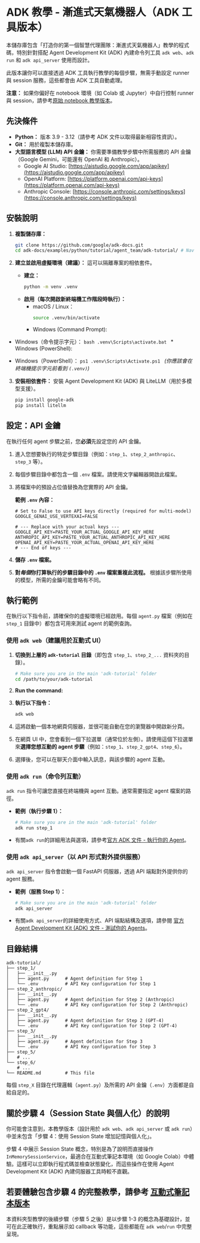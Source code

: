 # ADK 教學 - 漸進式天氣機器人（ADK 工具版本）

本儲存庫包含「打造你的第一個智慧代理團隊：漸進式天氣機器人」教學的程式碼，特別針對搭配 Agent Development Kit (ADK) 內建命令列工具 `adk web`、`adk run` 和 `adk api_server` 使用而設計。

此版本讓你可以直接透過 ADK 工具執行教學的每個步驟，無需手動設定 runner 與 session 服務，這些都會由 ADK 工具自動處理。

**注意：** 如果你偏好在 notebook 環境（如 Colab 或 Jupyter）中自行控制 runner 與 session，請參考[原始 notebook 教學版本](../adk_tutorial.ipynb)。

## 先決條件

*   **Python：** 版本 3.9 - 3.12（請參考 ADK 文件以取得最新相容性資訊）。
*   **Git：** 用於複製本儲存庫。
*   **大型語言模型 (LLM) API 金鑰：** 你需要準備教學步驟中所需服務的 API 金鑰（Google Gemini，可能還有 OpenAI 和 Anthropic）。
    *   Google AI Studio: [https://aistudio.google.com/app/apikey](https://aistudio.google.com/app/apikey)
    *   OpenAI Platform: [https://platform.openai.com/api-keys](https://platform.openai.com/api-keys)
    *   Anthropic Console: [https://console.anthropic.com/settings/keys](https://console.anthropic.com/settings/keys)

## 安裝說明

1.  **複製儲存庫：**
    ```bash
    git clone https://github.com/google/adk-docs.git
    cd adk-docs/examples/python/tutorial/agent_team/adk-tutorial/ # Navigate into the cloned directory
    ```

2.  **建立並啟用虛擬環境（建議）：**
    這可以隔離專案的相依套件。

    *   **建立：**
        ```bash
        python -m venv .venv
        ```
    *   **啟用（每次開啟新終端機工作階段時執行）：**
        *   macOS / Linux：
            ```bash
            source .venv/bin/activate
            ```
        *   Windows (Command Prompt):


*   Windows（命令提示字元）：
            ```bash
            .venv\Scripts\activate.bat
            ```
        *   Windows (PowerShell):


*   Windows（PowerShell）：
            ```ps1
            .venv\Scripts\Activate.ps1
            ```
        *(你應該會在終端機提示字元前看到 `(.venv)`)*

3.  **安裝相依套件：**
    安裝 Agent Development Kit (ADK) 與 LiteLLM（用於多模型支援）。
    ```bash
    pip install google-adk
    pip install litellm
    ```

## 設定：API 金鑰

在執行任何 agent 步驟之前，您**必須**先設定您的 API 金鑰。

1.  進入您想要執行的特定步驟目錄（例如：`step_1`、`step_2_anthropic`、`step_3` 等）。
2.  每個步驟目錄中都包含一個 `.env` 檔案。請使用文字編輯器開啟此檔案。
3.  將檔案中的預設占位值替換為您實際的 API 金鑰。

    **範例 `.env` 內容：**
    ```dotenv
    # Set to False to use API keys directly (required for multi-model)
    GOOGLE_GENAI_USE_VERTEXAI=FALSE

    # --- Replace with your actual keys ---
    GOOGLE_API_KEY=PASTE_YOUR_ACTUAL_GOOGLE_API_KEY_HERE
    ANTHROPIC_API_KEY=PASTE_YOUR_ACTUAL_ANTHROPIC_API_KEY_HERE
    OPENAI_API_KEY=PASTE_YOUR_ACTUAL_OPENAI_API_KEY_HERE
    # --- End of keys ---
    ```
4.  **儲存 `.env` 檔案。**
5.  **對*每個*你打算執行的步驟目錄中的 `.env` 檔案重複此流程。** 根據該步驟所使用的模型，所需的金鑰可能會略有不同。

## 執行範例

在執行以下指令前，請確保你的虛擬環境已經啟用。每個 `agent.py` 檔案（例如在 `step_1` 目錄中）都包含可用來測試 agent 的範例查詢。

### 使用 `adk web`（建議用於互動式 UI）

1.  **切換到上層的 `adk-tutorial` 目錄**（即包含 `step_1`、`step_2_...` 資料夾的目錄）。
    ```bash
    # Make sure you are in the main 'adk-tutorial' folder
    cd /path/to/your/adk-tutorial
    ```
2.  **Run the command:**


2.  **執行以下指令：**
    ```bash
    adk web
    ```
3.  這將啟動一個本地網頁伺服器，並很可能自動在您的瀏覽器中開啟新分頁。
4.  在網頁 UI 中，您會看到一個下拉選單（通常位於左側）。請使用這個下拉選單來**選擇您想互動的 agent 步驟**（例如：`step_1`、`step_2_gpt4`、`step_6`）。
5.  選擇後，您可以在聊天介面中輸入訊息，與該步驟的 agent 互動。

### 使用 `adk run`（命令列互動）

`adk run` 指令可讓您直接在終端機與 agent 互動。通常需要指定 agent 檔案的路徑。

*   **範例（執行步驟 1）：**
    ```bash
    # Make sure you are in the main 'adk-tutorial' folder
    adk run step_1
    ```
*   有關`adk run`的詳細用法與選項，請參考[官方 ADK 文件 - 執行你的 Agent](https://google.github.io/adk-docs/get-started/quickstart/#terminal-adk-run)。

### 使用 `adk api_server`（以 API 形式對外提供服務）

`adk api_server` 指令會啟動一個 FastAPI 伺服器，透過 API 端點對外提供你的 agent 服務。

*   **範例（服務 Step 1）：**
    ```bash
    # Make sure you are in the main 'adk-tutorial' folder
    adk api_server
    ```
*   有關`adk api_server`的詳細使用方式、API 端點結構及選項，請參閱 [官方 Agent Development Kit (ADK) 文件 - 測試你的 Agents](https://google.github.io/adk-docs/get-started/testing/)。

## 目錄結構

```
adk-tutorial/
├── step_1/
│   ├── __init__.py
│   ├── agent.py      # Agent definition for Step 1
│   └── .env          # API Key configuration for Step 1
├── step_2_anthropic/
│   ├── __init__.py
│   ├── agent.py      # Agent definition for Step 2 (Anthropic)
│   └── .env          # API Key configuration for Step 2 (Anthropic)
├── step_2_gpt4/
│   ├── __init__.py
│   ├── agent.py      # Agent definition for Step 2 (GPT-4)
│   └── .env          # API Key configuration for Step 2 (GPT-4)
├── step_3/
│   ├── __init__.py
│   ├── agent.py      # Agent definition for Step 3
│   └── .env          # API Key configuration for Step 3
├── step_5/
│   # ...
└── step_6/
    # ...
└── README.md         # This file
```

每個 `step_X` 目錄在代理邏輯（`agent.py`）及所需的 API 金鑰（`.env`）方面都是自給自足的。

## 關於步驟 4（Session State 與個人化）的說明

你可能會注意到，本教學版本（設計用於 `adk web`、`adk api_server` 或 `adk run`）中並未包含「步驟 4：使用 Session State 增加記憶與個人化」。

步驟 4 中展示 Session State 概念，特別是為了說明而直接操作 `InMemorySessionService`，最適合在互動式筆記本環境（如 Google Colab）中體驗。這樣可以立即執行程式碼並檢查狀態變化，而這些操作在使用 Agent Development Kit (ADK) 內建伺服器工具時較不直觀。

## 若要體驗包含步驟 4 的完整教學，請參考 [互動式筆記本版本](https://google.github.io/adk-docs/tutorials/agent-team/#step-4-adding-memory-and-personalization-with-session-state)

本資料夾型教學的後續步驟（步驟 5 之後）是以步驟 1-3 的概念為基礎設計，並可在此正確執行，重點展示如 callback 等功能，這些都能在 `adk web`/`run` 中完整呈現。
